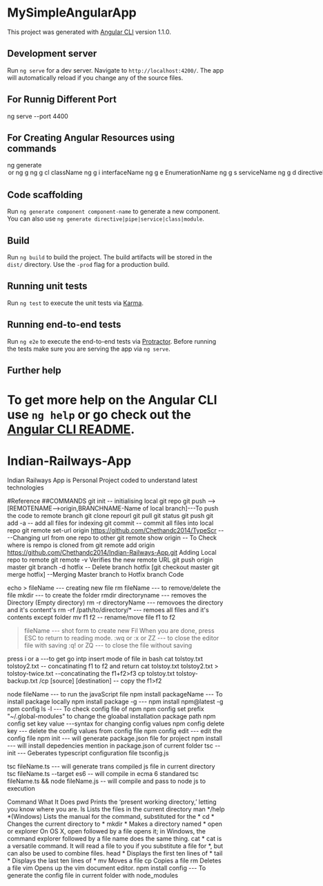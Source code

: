 
# MySimpleAngularApp

This project was generated with [Angular CLI](https://github.com/angular/angular-cli) version 1.1.0.

## Development server

Run `ng serve` for a dev server. Navigate to `http://localhost:4200/`. The app will automatically reload if you change any of the source files.
## For Runnig Different Port
ng serve --port 4400

## For Creating Angular Resources using commands
ng generate <feature> <option> or ng g <fetaure> <option>
ng g cl className
ng g i interfaceName
ng g e EnumerationName
ng g s serviceName
ng g d directiveName

  
## Code scaffolding

Run `ng generate component component-name` to generate a new component. You can also use `ng generate directive|pipe|service|class|module`.

## Build

Run `ng build` to build the project. The build artifacts will be stored in the `dist/` directory. Use the `-prod` flag for a production build.

## Running unit tests

Run `ng test` to execute the unit tests via [Karma](https://karma-runner.github.io).

## Running end-to-end tests

Run `ng e2e` to execute the end-to-end tests via [Protractor](http://www.protractortest.org/).
Before running the tests make sure you are serving the app via `ng serve`.

## Further help

To get more help on the Angular CLI use `ng help` or go check out the [Angular CLI README](https://github.com/angular/angular-cli/blob/master/README.md).
=======
# Indian-Railways-App
Indian Railways App is Personal Project coded to understand latest technologies 


#Reference ##COMMANDS
git init  -- initialising local git repo
git push  <REMOTENAME> <BRANCHNAME> --> [REMOTENAME-->origin,BRANCHNAME-Name of local branch]---To push the code to remote branch
git clone repourl
git pull
git status
git push
git add -a  -- add all files for indexing
git commit  -- commit all files into local repo
git remote set-url origin https://github.com/Chethandc2014/TypeScr ----Changing url from one repo to other 
git remote show origin   -- To Check where is rempo is cloned from
git remote add origin https://github.com/Chethandc2014/Indian-Railways-App.git  Adding Local repo to remote 
git remote -v  Verifies the new remote URL
git push origin master
git branch -d hotfix  -- Delete branch hotfix
[git checkout master
git merge hotfix] --Merging Master branch to Hotfix branch Code

echo > fileName  --- creating new file
rm fileName      --- to remove/delete the file 
mkdir            --- to create the folder 
rmdir directoryname   --- removes the Directory (Empty directory) 
rm -r directoryName   --- removoes the directory and it's content's
rm -rf /path/to/directory/*    --- remoes all files and it's contents except folder
mv f1 f2 -- rename/move file f1 to f2

> fileName     --- shot form to create new Fil
When you are done, press ESC to return to reading mode.
:wq or :x or ZZ  --- to close the editor file with saving
:q! or ZQ        --- to close the file without saving



press i or a   ---to get go intp insert mode of file in bash
cat tolstoy.txt tolstoy2.txt   -- concatinating f1 to f2 and return 
cat tolstoy.txt tolstoy2.txt > tolstoy-twice.txt       --concatinating the f1+f2>f3
cp tolstoy.txt tolstoy-backup.txt /cp [source] [destination]    -- copy the f1>f2

node fileName  --- to run the javaScript file
npm install packageName  --- To install package locally
npm install package -g   ---
npm install npm@latest -g
npm config ls -l	 --- To check config file of npm
npm config set prefix "~/.global-modules"   to change the gloabal installation package path
npm config set key value    ---syntax for changing config values
npm config delete key	    --- delete the config values from config file
npm config edit 	    --- edit the config file 
npm init     		    --- will generate package.json file for project
npm install 		    --- will install depedencies mention in package.json of current folder
tsc --init		    --- Geberates typescript configuration file tsconfig.js

tsc fileName.ts             --- will generate trans compiled  js file in current directory
tsc fileName.ts --target es6     -- will compile in ecma 6 standared
tsc fileName.ts && node fileName.js  -- will compile and pass to node js to execution


Command 	What It Does
pwd 		Prints the ‘present working directory,’ letting you know where you are.
ls 		Lists the files in the current directory
man */help *(Windows) Lists the manual for the command, substituted for the *
cd * 		Changes the current directory to *
mkdir * 	Makes a directory named *
open or explorer On OS X, open followed by a file opens it; in Windows, the command explorer followed by a file name does the same thing.
cat * 		cat is a versatile command. It will read a file to you if you substitute a file for *, but can also be used to combine files.
head * 		Displays the first ten lines of *
tail * 		Displays the last ten lines of *
mv 		Moves a file
cp 		Copies a file
rm 		Deletes a file
vim 		Opens up the vim document editor.
npm install config	    --- To generate the config file in current folder with node_modules




